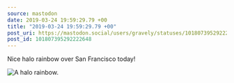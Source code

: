 ```yaml
---
source: mastodon
date: 2019-03-24 19:59:29.79 +00
title: "2019-03-24 19:59:29.79 +00"
post_uri: https://mastodon.social/users/gravely/statuses/101807395292222648
post_id: 101807395292222648
---
```

Nice halo rainbow over San Francisco today!


![A halo rainbow.](/images/12782941.jpg)

